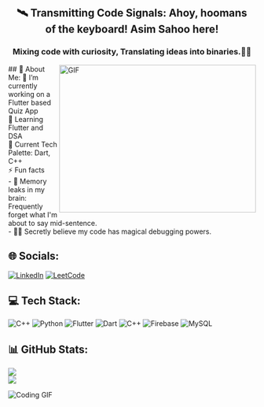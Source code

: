 <h2 align="center">🛰 Transmitting Code Signals: Ahoy, hoomans of the keyboard! Asim Sahoo here!</h1>
<h3 align="center">Mixing code with curiosity, Translating ideas into binaries.🧑‍💻</h3>
<img align="right" alt="GIF" src="https://media.giphy.com/media/13HgwGsXF0aiGY/giphy.gif" width="400" height="300" />
## 💫 About Me:
🔭 I’m currently working on a Flutter based Quiz App <br>🌱 Learning Flutter and DSA<br>🌈 Current Tech Palette: Dart, C++<br>⚡ Fun facts<br>- 🧠 Memory leaks in my brain: Frequently forget what I'm about to say mid-sentence.<br>- 🧙‍♂ Secretly believe my code has magical debugging powers.<br>

## 🌐 Socials:
[![LinkedIn](https://img.shields.io/badge/LinkedIn-%230077B5.svg?logo=linkedin&logoColor=white)](https://linkedin.com/in/asimsahoo) 
[![LeetCode](https://img.shields.io/badge/LeetCode-000000?&logo=LeetCode&logoColor=white)](https://leetcode.com/asimsahoo/) 

## 💻 Tech Stack:
![C++](https://img.shields.io/badge/c++-%2300599C.svg?style=flat&logo=c%2B%2B&logoColor=white) ![Python](https://img.shields.io/badge/python-3670A0?style=flat&logo=python&logoColor=ffdd54) ![Flutter](https://img.shields.io/badge/Flutter-%2302569B.svg?style=flat&logo=Flutter&logoColor=white) ![Dart](https://img.shields.io/badge/dart-%230175C2.svg?style=flat&logo=dart&logoColor=white) ![C++](https://img.shields.io/badge/c++-%2300599C.svg?style=flat&logo=c%2B%2B&logoColor=white) ![Firebase](https://img.shields.io/badge/firebase-%23039BE5.svg?style=flat&logo=firebase) ![MySQL](https://img.shields.io/badge/mysql-%2300000f.svg?style=flat&logo=mysql&logoColor=white)

## 📊 GitHub Stats:
![](https://github-readme-stats.vercel.app/api?username=asim-sahoo&theme=radical&hide_border=true&include_all_commits=true&count_private=false)<br>
![](https://github-readme-stats.vercel.app/api/top-langs/?username=asim-sahoo&theme=radical&hide_border=true&include_all_commits=true&count_private=false&layout=compact)

![Coding GIF](https://media.giphy.com/media/13HgwGsXF0aiGY/giphy.gif)
